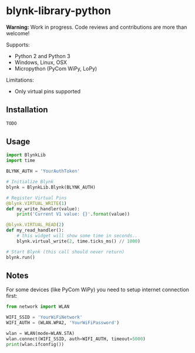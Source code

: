 # blynk-library-python

**Warning:** Work in progress. Code reviews and contributions are more than welcome!

Supports:
- Python 2 and Python 3
- Windows, Linux, OSX
- Micropython (PyCom WiPy, LoPy)

Limitations:
- Only virtual pins supported

## Installation

```sh
TODO
```

## Usage

```py
import BlynkLib
import time

BLYNK_AUTH = 'YourAuthToken'

# Initialize Blynk
blynk = BlynkLib.Blynk(BLYNK_AUTH)

# Register Virtual Pins
@blynk.VIRTUAL_WRITE(1)
def my_write_handler(value):
    print('Current V1 value: {}'.format(value))

@blynk.VIRTUAL_READ(2)
def my_read_handler():
    # this widget will show some time in seconds..
    blynk.virtual_write(2, time.ticks_ms() // 1000)

# Start Blynk (this call should never return)
blynk.run()
```

## Notes

For some devices (like PyCom WiPy) you need to setup internet connection first:
```py
from network import WLAN

WIFI_SSID = 'YourWiFiNetwork'
WIFI_AUTH = (WLAN.WPA2, 'YourWiFiPassword')

wlan = WLAN(mode=WLAN.STA)
wlan.connect(WIFI_SSID, auth=WIFI_AUTH, timeout=5000)
print(wlan.ifconfig())
```
